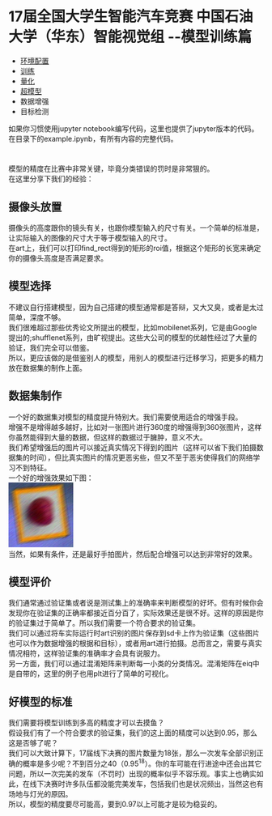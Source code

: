 # 17届全国大学生智能汽车竞赛 中国石油大学（华东）智能视觉组 --模型训练篇
+ [环境配置](./%E6%96%87%E6%A1%A3/%E7%8E%AF%E5%A2%83%E9%85%8D%E7%BD%AE.md)
+ [训练](./文档/%E8%AE%AD%E7%BB%83.md)
+ [量化](./文档/%E9%87%8F%E5%8C%96.md)
+ [超模型](./文档/%E8%B6%85%E6%A8%A1%E5%9E%8B.md)
+ 数据增强
+ 目标检测  

如果你习惯使用jupyter notebook编写代码，这里也提供了jupyter版本的代码。在目录下的example.ipynb，有所有内容的完整代码。

# 
模型的精度在比赛中非常关键，毕竟分类错误的罚时是非常狠的。  
在这里分享下我们的经验：
## 摄像头放置
摄像头的高度跟你的镜头有关，也跟你模型输入的尺寸有关。一个简单的标准是，让实际输入的图像的尺寸大于等于模型输入的尺寸。  
在art上，我们可以打印find_rect得到的矩形的roi值，根据这个矩形的长宽来确定你的摄像头高度是否满足要求。
## 模型选择
不建议自行搭建模型，因为自己搭建的模型通常都是答辩，又大又臭，或者是太过简单，深度不够。  
我们很难超过那些优秀论文所提出的模型，比如mobilenet系列，它是由Google提出的;shufflenet系列，由旷视提出。这些大公司的模型的优越性经过了大量的验证，我们完全可以借鉴。   
所以，更应该做的是借鉴别人的模型，用别人的模型进行迁移学习，把更多的精力放在数据集的制作上面。  
## 数据集制作
一个好的数据集对模型的精度提升特别大。我们需要使用适合的增强手段。  
增强不是增得越多越好，比如对一张图片进行360度的增强得到360张图片，这样你虽然能得到大量的数据，但这样的数据过于臃肿，意义不大。  
我们希望增强后的图片可以接近真实情况下得到的图片（这样可以省下我们拍摄数据集的时间），但比真实图片的情况更恶劣些，但又不至于恶劣使得我们的网络学习不到特征。    
一个好的增强效果如下图：    
![增强图片](./%E6%96%87%E6%A1%A3/source_48.jpg)     
当然，如果有条件，还是最好手拍图片，然后配合增强可以达到非常好的效果。
## 模型评价
我们通常通过验证集或者说是测试集上的准确率来判断模型的好坏。但有时候你会发现你在验证集的正确率都接近百分百了，实际效果还是很不好。这样的原因是你的验证集过于简单了。所以我们需要一个符合要求的验证集。  
我们可以通过将车实际运行时art识别的图片保存到sd卡上作为验证集（这些图片也可以作为数据增强的根据和目标），或者用art进行拍摄。总而言之，需要与真实情况相符，这样验证集的准确率才会具有说服力。    
另一方面，我们可以通过混淆矩阵来判断每一小类的分类情况。混淆矩阵在eiq中是自带的，这里的例子也用plt进行了简单的可视化。
## 好模型的标准
我们需要将模型训练到多高的精度才可以去摸鱼？    
假设我们有了一个符合要求的验证集，我们的这上面的精度可以达到0.95，那么这是否够了呢？    
我们可以大致计算下，17届线下决赛的图片数量为18张，那么一次发车全部识别正确的概率是多少呢？不到百分之40（$0.95^{18}$）。你的车可能在行进途中还会出其它问题，所以一次完美的发车（不罚时）出现的概率似乎不容乐观。事实上也确实如此，在线下决赛时许多队伍都没能完美发车，包括我们也是状况频出，当然这也有场地与灯光的原因。   
所以，模型的精度要尽可能高，要到0.97以上可能才是较为稳妥的。


